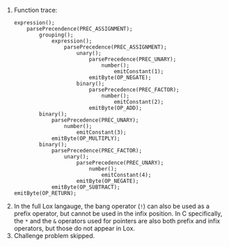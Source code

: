 1.  Function trace:
    ```
    expression();
        parsePrecendence(PREC_ASSIGNMENT);
            grouping();
                expression();
                    parsePrecedence(PREC_ASSIGNMENT);
                        unary();
                            parsePrecedence(PREC_UNARY);
                                number();
                                    emitConstant(1);
                            emitByte(OP_NEGATE);
                        binary();
                            parsePrecedence(PREC_FACTOR);
                                number();
                                    emitConstant(2);
                            emitByte(OP_ADD);
            binary();
                parsePrecedence(PREC_UNARY);
                    number();
                        emitConstant(3);
                emitByte(OP_MULTIPLY);
            binary();
                parsePrecedence(PREC_FACTOR);
                    unary();
                        parsePrecedence(PREC_UNARY);
                            number();
                                emitConstant(4);
                        emitByte(OP_NEGATE);
                emitByte(OP_SUBTRACT);
    emitByte(OP_RETURN);
    ```
2.  In the full Lox langauge, the bang operator (`!`) can also be used as a prefix operator, but cannot be used in the infix position. In C specifically, the `*` and the `&` operators used for pointers are also both prefix and infix operators, but those do not appear in Lox.
3. Challenge problem skipped.